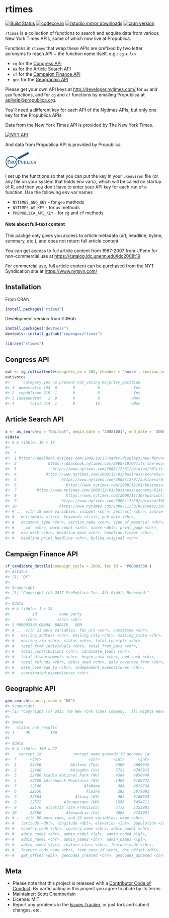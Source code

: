 rtimes
======



[![Build Status](https://api.travis-ci.org/rOpenGov/rtimes.png)](https://travis-ci.org/rOpenGov/rtimes)
[![codecov.io](https://codecov.io/github/rOpenGov/rtimes/coverage.svg?branch=master)](https://codecov.io/github/rOpenGov/rtimes?branch=master)
[![rstudio mirror downloads](http://cranlogs.r-pkg.org/badges/rtimes?color=2ED968)](https://github.com/metacran/cranlogs.app)
[![cran version](http://www.r-pkg.org/badges/version/rtimes)](https://cran.r-project.org/package=rtimes)

`rtimes` is a collection of functions to search and acquire data from various New York Times APIs,
some of which now live at Propublica.

Functions in `rtimes` that wrap these APIs are prefixed by two letter acronyms fo reach API + the function name itself, e.g.: `cg` + `fxn`

* `cg` for the [Congress API](https://propublica.github.io/congress-api-docs)
* `as` for the [Article Search API](http://developer.nytimes.com/article_search_v2.json)
* `cf` for the [Campaign Finance API](https://propublica.github.io/campaign-finance-api-docs)
* `geo` for the [Geographic API](http://developer.nytimes.com/geo_api_v2.json)

Please get your own API keys at <http://developer.nytimes.com/> for `as` and `geo`
functions, and for `cg` and `cf` functions by emailing Propublica at [apihelp@propublica.org](mailto:apihelp@propublica.org).

You'll need a different key for each API of the Nytimes APIs, but only one key for the Propublica
APIs

Data from the New York Times API is provided by The New York Times.

<a border="0" href="http://developer.nytimes.com" ><img src="http://graphics8.nytimes.com/packages/images/developer/logos/poweredby_nytimes_200b.png" alt="NYT API" /></a>

And data from Propublica API is provided by Propublica

<a border="0" href="https://www.propublica.org/datastore/apis" ><img src="tools/propublica.jpg" alt="Propublica API" width="100" /></a>

I set up the functions so that you can put the key in your `.Renviron` file (or any
file on your system that holds env vars), which will be called on startup of R, and then you
don't have to enter your API key for each run of a function. Use the following env var names

* `NYTIMES_GEO_KEY` - for `geo` methods
* `NYTIMES_AS_KEY` - for `as` methods
* `PROPUBLICA_API_KEY` - for `cg` and `cf` methods


#### Note about full-text content

This packge only gives you access to article metadata (url, headline, byline, summary, etc.), and does not return full article content.

You can get access to full article content from 1987-2007 from UPenn for non-commercial use at <https://catalog.ldc.upenn.edu/ldc2008t19>

For commercial use, full article content can be purchased from the NYT Syndication site at <https://www.nytsyn.com/>


## Installation

From CRAN


```r
install.packages("rtimes")
```

Development version from GitHub


```r
install.packages("devtools")
devtools::install_github("ropengov/rtimes")
```


```r
library("rtimes")
```

## Congress API


```r
out <- cg_rollcallvote(congress_no = 105, chamber = 'house', session_no = 2, rollcall_no = 38)
out$votes
#>      category yes no present not_voting majority_position
#> 1  democratic 194  0       0          9               Yes
#> 2  republican 219  1       0          6               Yes
#> 3 independent   1  0       0          0              <NA>
#> 4       total 414  1       0         15              <NA>
```

## Article Search API


```r
x <- as_search(q = "bailout", begin_date = "20081001", end_date = '20081201')
x$data
#> # A tibble: 10 x 19
#>                                                                        web_url
#>  *                                                                       <chr>
#>  1 https://dealbook.nytimes.com/2008/10/17/nader-displays-new-fervor-on-the-ba
#>  2              https://dealbook.nytimes.com/2008/10/07/its-the-economy-redux/
#>  3                https://www.nytimes.com/2008/12/01/opinion/l01citigroup.html
#>  4             https://www.nytimes.com/2008/12/01/business/economy/01auto.html
#>  5                    https://www.nytimes.com/2008/12/01/business/01tanta.html
#>  6                      https://www.nytimes.com/2008/12/01/business/01uaw.html
#>  7         https://www.nytimes.com/2008/12/01/business/economy/01stimulus.html
#>  8                      https://www.nytimes.com/2008/11/30/opinion/30sun1.html
#>  9                    https://www.nytimes.com/2008/11/30/opinion/30boskin.html
#> 10                   https://www.nytimes.com/2008/11/30/business/30dealer.html
#> # ... with 18 more variables: snippet <chr>, abstract <chr>, source <chr>,
#> #   multimedia <list>, keywords <list>, pub_date <chr>,
#> #   document_type <chr>, section_name <chr>, type_of_material <chr>,
#> #   `_id` <chr>, word_count <int>, score <dbl>, print_page <chr>,
#> #   new_desk <chr>, headline.main <chr>, headline.kicker <chr>,
#> #   headline.print_headline <chr>, byline.original <chr>
```

## Campaign Finance API


```r
cf_candidate_details(campaign_cycle = 2008, fec_id = 'P80003338')
#> $status
#> [1] "OK"
#>
#> $copyright
#> [1] "Copyright (c) 2017 ProPublica Inc. All Rights Reserved."
#>
#> $data
#> # A tibble: 1 x 24
#>          id          name party
#>       <chr>         <chr> <chr>
#> 1 P80003338 OBAMA, BARACK   DEM
#> # ... with 21 more variables: fec_uri <chr>, committee <chr>,
#> #   mailing_address <chr>, mailing_city <chr>, mailing_state <chr>,
#> #   mailing_zip <chr>, status <chr>, total_receipts <chr>,
#> #   total_from_individuals <chr>, total_from_pacs <chr>,
#> #   total_contributions <chr>, candidate_loans <chr>,
#> #   total_disbursements <chr>, begin_cash <chr>, end_cash <chr>,
#> #   total_refunds <chr>, debts_owed <chr>, date_coverage_from <chr>,
#> #   date_coverage_to <chr>, independent_expenditures <chr>,
#> #   coordinated_expenditures <chr>
```

## Geographic API


```r
geo_search(country_code = "US")
#> $copyright
#> [1] "Copyright (c) 2015 The New York Times Company.  All Rights Reserved."
#>
#> $meta
#>   status num_results
#> 1     OK         100
#>
#> $data
#> # A tibble: 100 x 27
#>    concept_id              concept_name geocode_id geoname_id
#>  *      <chr>                     <chr>      <int>      <int>
#>  1      22456             Abilene (Tex)       4500    4669635
#>  2      22460             Abingdon (Va)       7752    4743815
#>  3      22480 Acadia National Park (Me)       4504    4956449
#>  4      22508 Adirondack Mountains (NY)       1488    5106772
#>  5      22548                   Alabama        364    4829764
#>  6      22556                    Alaska        292    5879092
#>  7      22564               Albany (NY)        464    5106834
#>  8      22572          Albuquerque (NM)       1596    5454711
#>  9      22576  Alcatraz (San Francisco)       7772    5322901
#> 10      22580           Alexandria (Va)       4008    4744091
#> # ... with 90 more rows, and 23 more variables: name <chr>,
#> #   latitude <dbl>, longitude <dbl>, elevation <int>, population <int>,
#> #   country_code <chr>, country_name <chr>, admin_code1 <chr>,
#> #   admin_code2 <chr>, admin_code3 <lgl>, admin_code4 <lgl>,
#> #   admin_name1 <chr>, admin_name2 <chr>, admin_name3 <lgl>,
#> #   admin_name4 <lgl>, feature_class <chr>, feature_code <chr>,
#> #   feature_code_name <chr>, time_zone_id <chr>, dst_offset <dbl>,
#> #   gmt_offset <dbl>, geocodes_created <chr>, geocodes_updated <chr>
```

## Meta

* Please note that this project is released with a [Contributor Code of Conduct](CODE_OF_CONDUCT.md). By participating in this project you agree to abide by its terms.
* Maintainer: Scott Chamberlain
* License: MIT
* Report any problems in the [Issues Tracker](https://github.com/ropengov/rtimes/issues), or just fork and submit changes, etc.
